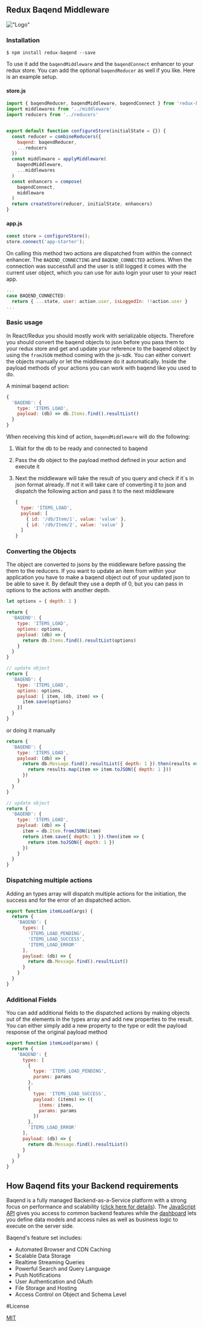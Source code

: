 ## Redux Baqend Middleware

!["Logo"](https://vm.orestes.info/jt/redux-baqend/raw/master/redux_baqend.svg)

### Installation
```
$ npm install redux-baqend --save
```
To use it add the `baqendMiddleware` and the `baqendConnect` enhancer to your redux store. You can add the optional `baqendReducer` as well if you like. Here is an example setup.

#### store.js
```js
import { baqendReducer, baqendMiddleware, baqendConnect } from 'redux-baqend'
import middlewares from '../middleware'
import reducers from '../reducers'


export default function configureStore(initialState = {}) {
  const reducer = combineReducers({
    baqend: baqendReducer,
    ...reducers
  })
  const middleware = applyMiddleware(
    baqendMiddleware,
    ...middlewares
  )
  const enhancers = compose(
    baqendConnect,
    middleware
  )
  return createStore(reducer, initialState, enhancers)
}
```

#### app.js
```js
const store = configureStore();
store.connect('app-starter');

```

On calling this method two actions are dispatched from within the connect enhancer. The `BAQEND_CONNECTING` and `BAQEND_CONNECTED` actions. When the connection was successfull and the user is still logged it comes with the current user object, which you can use for auto login your user to your react app.

```js
...
case BAQEND_CONNECTED:
  return { ...state, user: action.user, isLoggedIn: !!action.user }
...
```

### Basic usage
In React/Redux you should mostly work with serializable objects. Therefore you should convert the baqend objects to json before you pass them to your redux store and get and update your reference to the baqend object by using the `fromJSON` method coming with the js-sdk. You can either convert the objects manually or let the middleware do it automatically. Inside the payload methods of your actions you can work with baqend like you used to do.

A minimal baqend action:

```js
{
  'BAQEND': {
    type: 'ITEMS_LOAD',
    payload: (db) => db.Items.find().resultList()
  }
}
```
When receiving this kind of action, `baqendMiddleware` will do the following:

1. Wait for the db to be ready and connected to baqend
2. Pass the db object to the payload method defined in your action and execute it
3. Next the middleware will take the result of you query and check if it´s in json format already. If not it will take care of converting it to json and dispatch the following action and pass it to the next middleware

    ```js
    {
      type: 'ITEMS_LOAD',
      payload: [
        { id: '/db/Item/1', value: 'value' },
        { id: '/db/Item/2', value: 'value' }
      ]
    }
    ```

### Converting the Objects
The object are converted to jsons by the middleware before passing the them to the reducers. If you want to update an item from within your application you have to make a baqend object out of your updated json to be able to save it. By
default they use a depth of 0, but you can pass in options to the actions with another depth.

```js
let options = { depth: 1 }

return {
  'BAQEND': {
    type: 'ITEMS_LOAD',
    options: options,
    payload: (db) => {
      return db.Items.find().resultList(options)
    }
  }
}

// update object
return {
  'BAQEND': {
    type: 'ITEMS_LOAD',
    options: options,
    payload: [ item, (db, item) => {
      item.save(options)
    }]
  }
}
```

or doing it manually

```js
return {
  'BAQEND': {
    type: 'ITEMS_LOAD',
    payload: (db) => {
      return db.Message.find().resultList({ depth: 1 }).then(results => {
        return results.map(item => item.toJSON({ depth: 1 }))
      })
    }
  }
}

// update object
return {
  'BAQEND': {
    type: 'ITEMS_LOAD',
    payload: (db) => {
      item = db.Item.fromJSON(item)
      return item.save({ depth: 1 }).then(item => {
        return item.toJSON({ depth: 1 })
      })
    }
  }
}
```

### Dispatching multiple actions
Adding an types array will dispatch multiple actions for the initiation, the success and for the error of an dispatched action.

```js
export function itemLoad(args) {
  return {
    'BAQEND': {
      types: [
        'ITEMS_LOAD_PENDING',
        'ITEMS_LOAD_SUCCESS',
        'ITEMS_LOAD_ERROR'
      ],
      payload: (db) => {
        return db.Message.find().resultList()
      }
    }
  }
}
```

### Additional Fields
You can add additional fields to the dispatched actions by making objects out of the elements in the types array and add new properties to the result. You can either simply add a new property to the type or edit the payload response of the original payload method

```js
export function itemLoad(params) {
  return {
    'BAQEND': {
      types: [
        {
          type: 'ITEMS_LOAD_PENDING',
          params: params
        },
        {
          type: 'ITEMS_LOAD_SUCCESS',
          payload: (items) => ({
            items: items,
            params: params
          })
        },
        'ITEMS_LOAD_ERROR'
      ],
      payload: (db) => {
        return db.Message.find().resultList()
      }
    }
  }
}
```

## How Baqend fits your Backend requirements

Baqend is a fully managed Backend-as-a-Service platform with a strong focus on performance and scalability
([click here for details](http://blog.baqend.com/post/139788321880/bringing-web-performance-to-the-next-level-an)).
The [JavaScript API](http://www.baqend.com/js-sdk/latest/baqend.html) gives you access to common backend features
while the [dashboard](http://www.baqend.com/guide/#baqend-dashboard) lets you define data models and access rules as
well as business logic to execute on the server side.

Baqend's feature set includes:

* Automated Browser and CDN Caching
* Scalable Data Storage
* Realtime Streaming Queries
* Powerful Search and Query Language
* Push Notifications
* User Authentication and OAuth
* File Storage and Hosting
* Access Control on Object and Schema Level

#License

[MIT](https://github.com/Baqend/react-redux-starter/blob/master/LICENSE)
